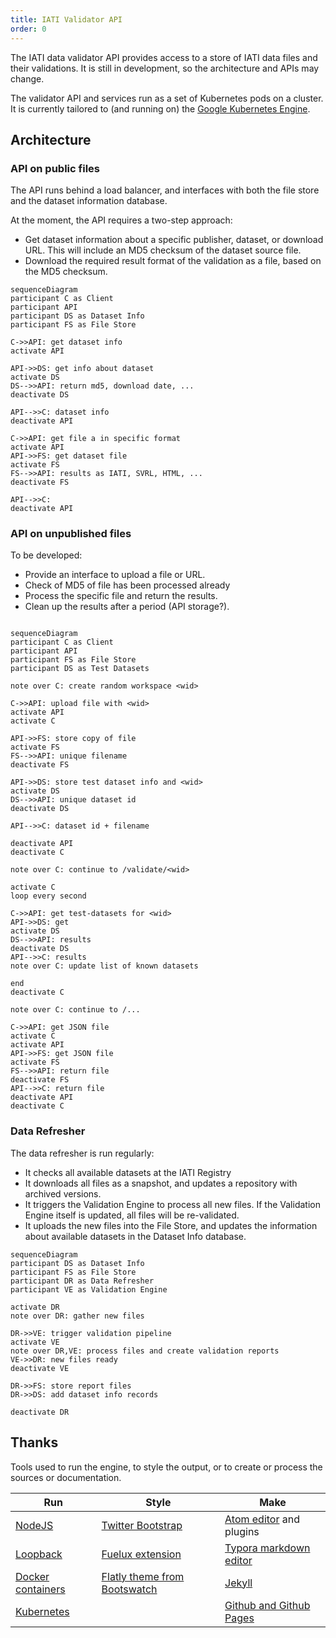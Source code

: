 ```yaml
---
title: IATI Validator API
order: 0
---
```


The IATI data validator API provides access to a store of IATI data files and their validations. It is still in development, so the architecture and APIs may change.

The validator API and services run as a set of Kubernetes pods on a cluster. It is currently tailored to (and running on) the [Google Kubernetes Engine](https://cloud.google.com/kubernetes-engine/).

## Architecture

### API on public files

The API runs behind a load balancer, and interfaces with both the file store and the dataset information database.

At the moment, the API requires a two-step approach:

- Get dataset information about a specific publisher, dataset, or download URL. This will include an MD5 checksum of the dataset source file.
- Download the required result format of the validation as a file, based on the MD5 checksum.

```mermaid
sequenceDiagram
participant C as Client
participant API
participant DS as Dataset Info
participant FS as File Store

C->>API: get dataset info
activate API

API->>DS: get info about dataset
activate DS
DS-->>API: return md5, download date, ...
deactivate DS

API-->>C: dataset info
deactivate API

C->>API: get file a in specific format
activate API
API->>FS: get dataset file
activate FS
FS-->>API: results as IATI, SVRL, HTML, ...
deactivate FS

API-->>C: 
deactivate API
```

### API on unpublished files

To be developed:

- Provide an interface to upload a file or URL.
- Check of MD5 of file has been processed already
- Process the specific file and return the results.
- Clean up the results after a period (API storage?).

```mermaid

sequenceDiagram
participant C as Client
participant API
participant FS as File Store
participant DS as Test Datasets

note over C: create random workspace <wid>

C->>API: upload file with <wid>
activate API
activate C

API->>FS: store copy of file
activate FS
FS-->>API: unique filename
deactivate FS

API->>DS: store test dataset info and <wid>
activate DS
DS-->>API: unique dataset id
deactivate DS

API-->>C: dataset id + filename

deactivate API
deactivate C

note over C: continue to /validate/<wid>

activate C
loop every second

C->>API: get test-datasets for <wid>
API->>DS: get
activate DS
DS-->>API: results
deactivate DS
API-->>C: results
note over C: update list of known datasets

end
deactivate C

note over C: continue to /...

C->>API: get JSON file
activate C
activate API
API->>FS: get JSON file
activate FS
FS-->>API: return file
deactivate FS
API-->>C: return file
deactivate API
deactivate C

```

### Data Refresher

The data refresher is run regularly:

- It checks all available datasets at the IATI Registry
- It downloads all files as a snapshot, and updates a repository with archived versions.
- It triggers the Validation Engine to process all new files. If the Validation Engine itself is updated, all files will be re-validated.
- It uploads the new files into the File Store, and updates the information about available datasets in the Dataset Info database.

```mermaid
sequenceDiagram
participant DS as Dataset Info
participant FS as File Store
participant DR as Data Refresher
participant VE as Validation Engine

activate DR
note over DR: gather new files

DR->>VE: trigger validation pipeline
activate VE
note over DR,VE: process files and create validation reports
VE->>DR: new files ready
deactivate VE

DR->>FS: store report files
DR->>DS: add dataset info records

deactivate DR
```



Thanks
------

Tools used to run the engine, to style the output, or to create or process the sources or documentation.

| Run                                         | Style                                                        | Make                                          |
| ------------------------------------------- | ------------------------------------------------------------ | --------------------------------------------- |
| [NodeJS](https://nodejs.org)                | [Twitter Bootstrap](https://getbootstrap.com)                | [Atom editor](https://atom.io/) and plugins   |
| [Loopback](http://loopback.io/)             | [Fuelux extension](http://getfuelux.com)                     | [Typora markdown editor](https://typora.io/)  |
| [Docker containers](https://www.docker.com) | [Flatly theme from Bootswatch](https://bootswatch.com/flatly) | [Jekyll](https://jekyllrb.com)                |
| [Kubernetes](https://kubernetes.io)         |                                                              | [Github and Github Pages](https://github.com) |


